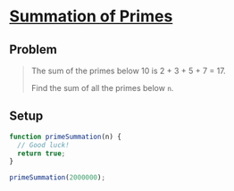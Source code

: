 # [Summation of Primes](https://www.freecodecamp.org/learn/coding-interview-prep/project-euler/problem-10-summation-of-primes)

## Problem

> The sum of the primes below 10 is 2 + 3 + 5 + 7 = 17.
>
> Find the sum of all the primes below `n`.

## Setup

```js
function primeSummation(n) {
  // Good luck!
  return true;
}

primeSummation(2000000);
```
